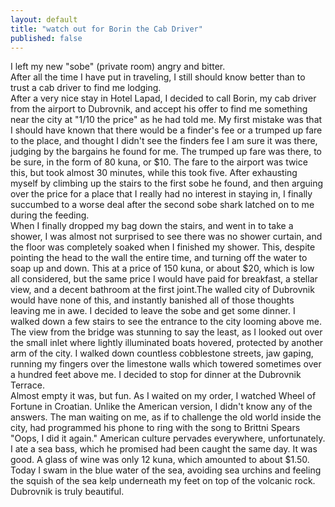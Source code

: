 ```yaml
---
layout: default
title: "watch out for Borin the Cab Driver"
published: false
---
```


I left my new "sobe" (private room) angry and bitter.  
After all the time I have put in traveling, I still should 
know better than to trust a cab driver to find me lodging.  
After a very nice stay in Hotel Lapad, I decided to call 
Borin, my cab driver from the airport to Dubrovnik, and 
accept his offer to find me something near the city 
at "1/10 the price" as he had told me.  My first mistake 
was that I should have known that there would be a finder's 
fee or a trumped up fare to the place, and thought I didn't 
see the finders fee I am sure it was there, judging by the 
bargains he found for me.  The trumped up fare was there, 
to be sure, in the form of 80 kuna, or $10.  The fare to 
the airport was twice this, but took almost 30 minutes, 
while this took five.  After exhausting myself by climbing 
up the stairs to the first sobe he found, and then arguing 
over the price for a place that I really had no interest in 
staying in, I finally succumbed to a worse deal after the 
second sobe shark latched on to me during the feeding.  
When I finally dropped my bag down the stairs, and went in 
to take a shower, I was almost not surprised to see there 
was no shower curtain, and the floor was completely soaked 
when I finished my shower.  This, despite pointing the head 
to the wall the entire time, and turning off the water to 
soap up and down.  This at a price of 150 kuna, or about 
$20, which is low all considered, but the same price I 
would have paid for breakfast, a stellar view, and a decent 
bathroom at the first joint.The walled city of Dubrovnik would have none of this, and 
instantly banished all of those thoughts leaving me in 
awe.  I decided to leave the sobe and get some dinner.  I 
walked down a few stairs to see the entrance to the city 
looming above me.  The view from the bridge was stunning to 
say the least, as I looked out over the small inlet where 
lightly illuminated boats hovered, protected by another arm 
of the city.  I walked down countless cobblestone streets, 
jaw gaping, running my fingers over the limestone walls 
which towered sometimes over a hundred feet above me.  I decided to stop for dinner at the Dubrovnik Terrace.  
Almost empty it was, but fun.  As I waited on my order, I 
watched Wheel of Fortune in Croatian.  Unlike the American 
version, I didn't know any of the answers.  The man waiting 
on me, as if to challenge the old world inside the city, 
had programmed his phone to ring with the song to Brittni 
Spears "Oops, I did it again."  American culture pervades 
everywhere, unfortunately.  I ate a sea bass, which he 
promised had been caught the same day.  It was good.  A 
glass of wine was only 12 kuna, which amounted to about 
$1.50.  Today I swam in the blue water of the sea, avoiding sea 
urchins and feeling the squish of the sea kelp underneath 
my feet on top of the volcanic rock.  Dubrovnik is truly 
beautiful.
